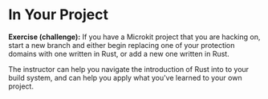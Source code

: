 <!--
    Copyright 2024, Colias Group, LLC

    SPDX-License-Identifier: CC-BY-SA-4.0
-->

# In Your Project

**Exercise (challenge):**
If you have a Microkit project that you are hacking on, start a new branch and either begin replacing one of your protection domains with one written in Rust, or add a new one written in Rust.

The instructor can help you navigate the introduction of Rust into to your build system, and can help you apply what you've learned to your own project.
